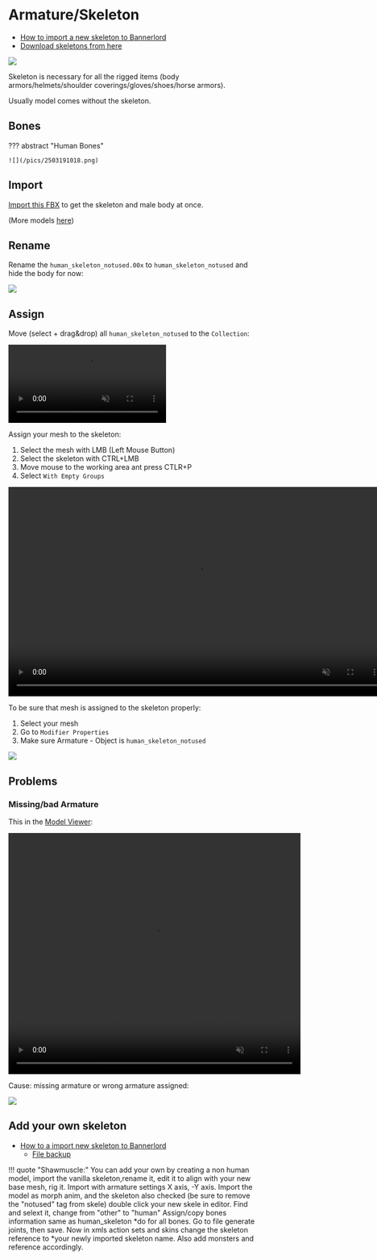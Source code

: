 # Armature/Skeleton

* [How to import a new skeleton to Bannerlord](https://www.youtube.com/watch?v=gL0ZfNhnrn0)
* [Download skeletons from here](https://drive.google.com/drive/folders/1mi2y_sO-ctpqScMlT5zvU1r01L2810_V)

![](/pics/2410021050.png)

Skeleton is necessary for all the rigged items (body armors/helmets/shoulder coverings/gloves/shoes/horse armors).

Usually model comes without the skeleton.

## Bones

??? abstract "Human Bones"

    ![](/pics/2503191018.png)

## Import

[Import this FBX](https://drive.google.com/file/d/1Pasf8ZmngJGP5eKlTIG_JS8LlFG7u42Q/view?usp=drive_link) to get the skeleton and male body at once.

(More models [here](https://drive.google.com/drive/folders/1mi2y_sO-ctpqScMlT5zvU1r01L2810_V?usp=drive_link))

## Rename

Rename the `human_skeleton_notused.00x` to `human_skeleton_notused` and hide the body for now:

![](/pics/2410021056.png)


## Assign

Move (select + drag&drop) all `human_skeleton_notused` to the `Collection`:

<video width="313" height="155" controls autoplay loop muted>
    <source src="/pics/skeleton_to_collection.webm" type="video/webm">
    Your browser does not support the video tag.
</video>


Assign your mesh to the skeleton:

1. Select the mesh with LMB (Left Mouse Button)
2. Select the skeleton with CTRL+LMB
3. Move mouse to the working area ant press CTLR+P
4. Select `With Empty Groups`



<video width="751" height="415" controls autoplay loop muted>
    <source src="/pics/assign_mesh_to_skeleton.webm" type="video/webm">
    Your browser does not support the video tag.
</video>


To be sure that mesh is assigned to the skeleton properly:

1. Select your mesh
2. Go to `Modifier Properties`
3. Make sure Armature - Object is `human_skeleton_notused`

![](/pics/2410021220.png)


## Problems

### Missing/bad Armature

This in the [Model Viewer](/3d/model_viewer/):

<video width="580" height="478" controls autoplay loop muted>
    <source src="/pics/fbx_armature_problem.webm" type="video/webm">
    Your browser does not support the video tag.
</video>

Cause: missing armature or wrong armature assigned:

![](/pics/2409281050.png)


## Add your own skeleton

* [How to a import new skeleton to Bannerlord](https://www.youtube.com/watch?v=gL0ZfNhnrn0)
    * [File backup](https://drive.google.com/file/d/1Z3hqrIQCfJ3JGvi2Niw-6AHrMwKEONEK/view?usp=drive_link)

!!! quote "Shawmuscle:"
    You can add your own by creating a non human model, import the vanilla skeleton,rename it, edit it to align with your new base mesh, rig it. Import with armature settings X axis, -Y axis. Import the model as morph anim, and the skeleton also checked (be sure to remove the "notused" tag from skele) double click your new skele in editor. Find and selext it, change from "other" to "human" Assign/copy bones information same as human_skeleton *do for all bones. Go to file generate joints, then save. Now in xmls action sets and skins change the skeleton reference to *your newly imported skeleton name. Also add monsters and reference accordingly.
    
    